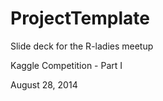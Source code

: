 ProjectTemplate
===============

Slide deck for the R-ladies meetup

Kaggle Competition - Part I

August 28, 2014
